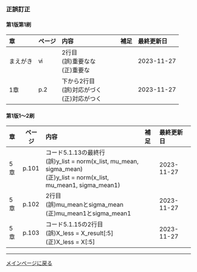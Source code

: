 ### 正誤訂正


#### 第1版第1刷
|章  |ページ  |内容　　　　　　　|補足|最終更新日|
|:--|---|:--|:--|:--|
|まえがき|ⅵ|2行目<br>(誤)重要なな<br>(正)重要な||2023-11-27|
|1章|p.2|下から2行目<br>(誤)対応がづく<br>(正)対応がつく||2023-11-27|

#### 第1版1～2刷
|章  |ページ  |内容　　　　　　　|補足|最終更新日|
|:--|---|:--|:--|:--|
|5章|p.101|コード5.1.13の最終行<br>(誤)y_list = norm(x_list, mu_mean, sigma_mean)<br>(正)y_list = norm(x_list, mu_mean1, sigma_mean1)||2023-11-27|
|5章|p.102|2行目<br>(誤)mu_meanとsigma_mean<br>(正)mu_mean1とsigma_mean1||2023-11-27|
|5章|p.103|コード5.1.15の2行目<br>(誤)X_less = X_result[:5]<br>(正)X_less = X[:5]||2023-11-27|






<hr>

[メインページに戻る](../README.md)
